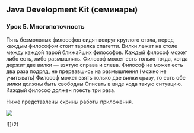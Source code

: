## Java Development Kit (семинары)
### Урок 5. Многопоточность

Пять безмолвных философов сидят вокруг круглого стола, перед каждым философом стоит тарелка спагетти.
Вилки лежат на столе между каждой парой ближайших философов.
Каждый философ может либо есть, либо размышлять.
Философ может есть только тогда, когда держит две вилки — взятую справа и слева.
Философ не может есть два раза подряд, не прервавшись на размышления (можно не учитывать)
Философ может взять только две вилки сразу, то есть обе вилки должны быть свободны
Описать в виде кода такую ситуацию. Каждый философ должен поесть три раза.

Ниже представлены скрины работы приложения.

![](1)

![])2)
